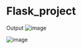 # Flask_project
Output
![image](https://github.com/vinaykumar231/Flask_project/assets/87187409/55b9e7ca-854c-4890-bc65-0a520c75bcd0)

![image](https://github.com/vinaykumar231/Flask_project/assets/87187409/2dc55e8b-2365-4e59-a653-529f874e104e)
